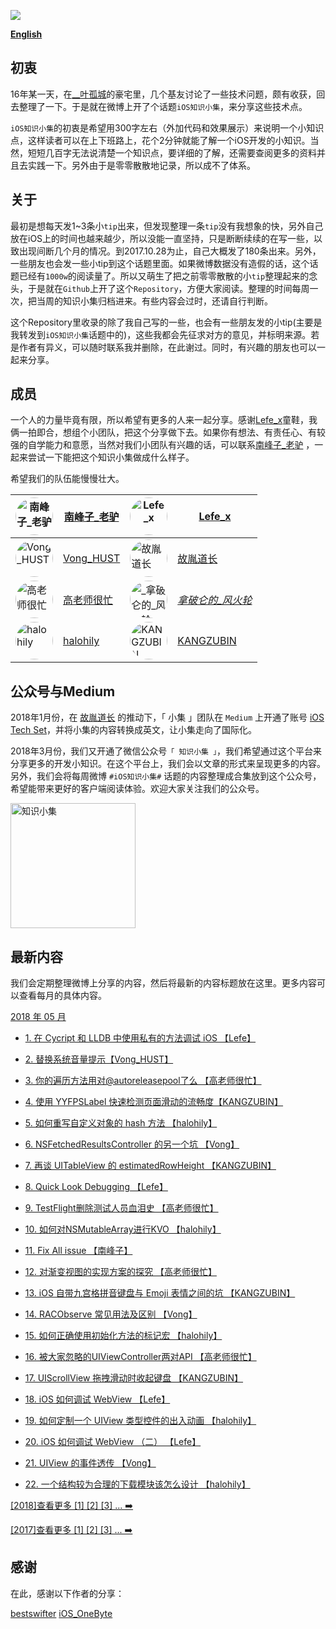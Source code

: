 

![](https://github.com/southpeak/iOS-tech-set/blob/master/images/Banner.png?raw=true)

**[English](https://github.com/southpeak/iOS-tech-set/blob/master/README_EN.md)**

## 初衷

16年某一天，在[__叶孤城](https://weibo.com/u/1438670852)的豪宅里，几个基友讨论了一些技术问题，颇有收获，回去整理了一下。于是就在微博上开了个话题`iOS知识小集`，来分享这些技术点。

`iOS知识小集`的初衷是希望用300字左右（外加代码和效果展示）来说明一个小知识点，这样读者可以在上下班路上，花个2分钟就能了解一个iOS开发的小知识。当然，短短几百字无法说清楚一个知识点，要详细的了解，还需要查阅更多的资料并且去实践一下。另外由于是零零散散地记录，所以成不了体系。

## 关于

最初是想每天发1~3条小`tip`出来，但发现整理一条`tip`没有我想象的快，另外自己放在iOS上的时间也越来越少，所以没能一直坚持，只是断断续续的在写一些，以致出现间断几个月的情况。到2017.10.28为止，自己大概发了180条出来。另外，一些朋友也会发一些小tip到这个话题里面。如果微博数据没有造假的话，这个话题已经有`1000w`的阅读量了。所以又萌生了把之前零零散散的小`tip`整理起来的念头，于是就在`Github`上开了这个`Repository`，方便大家阅读。整理的时间每周一次，把当周的知识小集归档进来。有些内容会过时，还请自行判断。

这个Repository里收录的除了我自己写的一些，也会有一些朋友发的小tip(主要是我转发到`iOS知识小集`话题中的)，这些我都会先征求对方的意见，并标明来源。若是作者有异义，可以随时联系我并删除，在此谢过。同时，有兴趣的朋友也可以一起来分享。

## 成员

一个人的力量毕竟有限，所以希望有更多的人来一起分享。感谢[Lefe_x](https://weibo.com/u/5953150140)童鞋，我俩一拍即合，想组个小团队，把这个分享做下去。如果你有想法、有责任心、有较强的自学能力和意愿，当然对我们小团队有兴趣的话，可以联系[南峰子_老驴](http://weibo.com/touristdiary) ，一起来尝试一下能把这个知识小集做成什么样子。

希望我们的队伍能慢慢壮大。

 <a href="https://weibo.com/touristdiary"><img style="border-radius: 30px" src="https://tva1.sinaimg.cn/crop.1.0.1366.1366.180/c5ff030ejw8f5bbc70i61j212011yq80.jpg" title="南峰子_老驴" width="60"/></a> | [南峰子_老驴](https://weibo.com/touristdiary) | <a href="https://weibo.com/u/5953150140"><img style="border-radius: 30px" src="https://tva4.sinaimg.cn/crop.8.0.1226.1226.180/006uSOiEjw8f9h4ihstq4j30yi0y2gnq.jpg" title="Lefe_x" width="60"/></a> | [Lefe_x](https://weibo.com/u/5953150140) 
------------- | ------------- | ------------- | -------------
<a href="https://weibo.com/VongLo"><img style="border-radius: 30px" src="https://tvax3.sinaimg.cn/crop.0.0.667.667.180/ba81ca29ly8fhu4meonedj20ij0ijgmh.jpg" title="Vong_HUST" width="60"/></a> | [Vong_HUST](https://weibo.com/VongLo) | <a href="https://weibo.com/soapyigu"><img style="border-radius: 30px" src="https://tva4.sinaimg.cn/crop.14.0.721.721.180/6cf34ee4jw8f8rdmtzzgmj20ku0k10t5.jpg" title="故胤道长" width="60"/></a> | [故胤道长](https://weibo.com/soapyigu)
<a href="https://weibo.com/517082456"><img style="border-radius: 30px" src="https://tva4.sinaimg.cn/crop.0.0.1242.1242.180/5fe18d75jw8evft9qcjh5j20yi0yigo5.jpg" title="高老师很忙" width="60"/></a> | [高老师很忙](https://weibo.com/517082456) | <a href="https://weibo.com/u/2293476232"><img style="border-radius: 30px" src="https://tvax1.sinaimg.cn/crop.6.0.737.737.180/88b3ab88ly8fnassmyvedj20ku0khgma.jpg" title="_拿破仑的_风火轮_" width="60"/></a> | [_拿破仑的_风火轮_](https://weibo.com/u/2293476232) 
<a href="http://weibo.com/halohily"><img style="border-radius: 30px" src="http://ww4.sinaimg.cn/mw690/d9ec7ffcjw8f8a753z961j20e80dp0t3.jpg" title="halohily" width="60"/></a> | [halohily](http://weibo.com/halohily) | <a href="https://weibo.com/kangzubin"><img style="border-radius: 30px" src="https://tva3.sinaimg.cn/crop.0.0.440.440.180/621b53aejw8ekybg28hxzj20c80c83z0.jpg" title="KANGZUBIN" width="60"/></a> | [KANGZUBIN](https://weibo.com/kangzubin) 

## 公众号与Medium

2018年1月份，在 [故胤道长](https://weibo.com/soapyigu) 的推动下，「 小集 」团队在 `Medium` 上开通了账号 [iOS Tech Set](https://medium.com/@iostechset)，并将小集的内容转换成英文，让小集走向了国际化。

2018年3月份，我们又开通了微信公众号`「 知识小集 」`，我们希望通过这个平台来分享更多的开发小知识。在这个平台上，我们会以文章的形式来呈现更多的内容。另外，我们会将每周微博 `#iOS知识小集#` 话题的内容整理成合集放到这个公众号，希望能带来更好的客户端阅读体验。欢迎大家关注我们的公众号。

<img src="https://raw.githubusercontent.com/iOS-Tips/iOS-tech-set/master/images/qrcode.jpg" title="知识小集" width="200"/>

## 最新内容
我们会定期整理微博上分享的内容，然后将最新的内容标题放在这里。更多内容可以查看每月的具体内容。

[2018 年 05 月](https://github.com/southpeak/iOS-tech-set/blob/master/2018/05.md)

* [1. 在 Cycript 和 LLDB 中使用私有的方法调试 iOS 【Lefe】](https://github.com/southpeak/iOS-tech-set/blob/master/2018/05.md#%E5%9C%A8-cycript-%E5%92%8C-lldb-%E4%B8%AD%E4%BD%BF%E7%94%A8%E7%A7%81%E6%9C%89%E7%9A%84%E6%96%B9%E6%B3%95%E8%B0%83%E8%AF%95-ios)
* [2. 替换系统音量提示【Vong_HUST】](https://github.com/southpeak/iOS-tech-set/blob/master/2018/05.md#%e6%9b%bf%e6%8d%a2%e7%b3%bb%e7%bb%9f%e9%9f%b3%e9%87%8f%e6%8f%90%e7%a4%ba)
* [3. 你的遍历方法用对@autoreleasepool了么 【高老师很忙】](https://github.com/southpeak/iOS-tech-set/blob/master/2018/05.md#%E4%BD%A0%E7%9A%84%E9%81%8D%E5%8E%86%E6%96%B9%E6%B3%95%E7%94%A8%E5%AF%B9%40autoreleasepool%E4%BA%86%E4%B9%88)
* [4. 使用 YYFPSLabel 快速检测页面滑动的流畅度【KANGZUBIN】](https://github.com/southpeak/iOS-tech-set/blob/master/2018/05.md#%e4%bd%bf%e7%94%a8+YYFPSLabel+%e5%bf%ab%e9%80%9f%e6%a3%80%e6%b5%8b%e9%a1%b5%e9%9d%a2%e6%bb%91%e5%8a%a8%e7%9a%84%e6%b5%81%e7%95%85%e5%ba%a6)






* [5. 如何重写自定义对象的 hash 方法 【halohily】](https://github.com/southpeak/iOS-tech-set/blob/master/2018/05.md#%E5%A6%82%E4%BD%95%E9%87%8D%E5%86%99%E8%87%AA%E5%AE%9A%E4%B9%89%E5%AF%B9%E8%B1%A1%E7%9A%84-hash-%E6%96%B9%E6%B3%95)
* [6. NSFetchedResultsController 的另一个坑 【Vong】](https://github.com/southpeak/iOS-tech-set/blob/master/2018/05.md#nsfetchedresultscontroller-%E7%9A%84%E5%8F%A6%E4%B8%80%E4%B8%AA%E5%9D%91)
* [7. 再谈 UITableView 的 estimatedRowHeight 【KANGZUBIN】](https://github.com/southpeak/iOS-tech-set/blob/master/2018/05.md#%E5%86%8D%E8%B0%88-uitableview-%E7%9A%84-estimatedrowheight)
* [8. Quick Look Debugging 【Lefe】](https://github.com/southpeak/iOS-tech-set/blob/master/2018/05.md#quick-look-debugging)
* [9. TestFlight删除测试人员血泪史 【高老师很忙】](https://github.com/southpeak/iOS-tech-set/blob/master/2018/05.md#testflight%E5%88%A0%E9%99%A4%E6%B5%8B%E8%AF%95%E4%BA%BA%E5%91%98%E8%A1%80%E6%B3%AA%E5%8F%B2)
* [10. 如何对NSMutableArray进行KVO 【halohily】](https://github.com/southpeak/iOS-tech-set/blob/master/2018/05.md#%E5%A6%82%E4%BD%95%E5%AF%B9nsmutablearray%E8%BF%9B%E8%A1%8Ckvo)
* [11. Fix All issue 【南峰子】](https://github.com/southpeak/iOS-tech-set/blob/master/2018/05.md#fix-all-issue)
* [12. 对渐变视图的实现方案的探究 【高老师很忙】](https://github.com/southpeak/iOS-tech-set/blob/master/2018/05.md#%E5%AF%B9%E6%B8%90%E5%8F%98%E8%A7%86%E5%9B%BE%E7%9A%84%E5%AE%9E%E7%8E%B0%E6%96%B9%E6%A1%88%E7%9A%84%E6%8E%A2%E7%A9%B6)
* [13. iOS 自带九宫格拼音键盘与 Emoji 表情之间的坑 【KANGZUBIN】](https://github.com/southpeak/iOS-tech-set/blob/master/2018/05.md#ios-%E8%87%AA%E5%B8%A6%E4%B9%9D%E5%AE%AB%E6%A0%BC%E6%8B%BC%E9%9F%B3%E9%94%AE%E7%9B%98%E4%B8%8E-emoji-%E8%A1%A8%E6%83%85%E4%B9%8B%E9%97%B4%E7%9A%84%E5%9D%91)
* [14. RACObserve 常见用法及区别 【Vong】](https://github.com/southpeak/iOS-tech-set/blob/master/2018/05.md#racobserve-%E5%B8%B8%E8%A7%81%E7%94%A8%E6%B3%95%E5%8F%8A%E5%8C%BA%E5%88%AB)
* [15. 如何正确使用初始化方法的标记宏 【halohily】](https://github.com/southpeak/iOS-tech-set/blob/master/2018/05.md#%E5%A6%82%E4%BD%95%E6%AD%A3%E7%A1%AE%E4%BD%BF%E7%94%A8%E5%88%9D%E5%A7%8B%E5%8C%96%E6%96%B9%E6%B3%95%E7%9A%84%E6%A0%87%E8%AE%B0%E5%AE%8F)
* [16. 被大家忽略的UIViewController两对API 【高老师很忙】](https://github.com/southpeak/iOS-tech-set/blob/master/2018/05.md#%E8%A2%AB%E5%A4%A7%E5%AE%B6%E5%BF%BD%E7%95%A5%E7%9A%84uiviewcontroller%E4%B8%A4%E5%AF%B9api)
* [17. UIScrollView 拖拽滑动时收起键盘 【KANGZUBIN】](https://github.com/southpeak/iOS-tech-set/blob/master/2018/05.md#uiscrollview-%E6%8B%96%E6%8B%BD%E6%BB%91%E5%8A%A8%E6%97%B6%E6%94%B6%E8%B5%B7%E9%94%AE%E7%9B%98)
* [18. iOS 如何调试 WebView 【Lefe】](https://github.com/southpeak/iOS-tech-set/blob/master/2018/05.md#ios-%E5%A6%82%E4%BD%95%E8%B0%83%E8%AF%95-webview)
* [19. 如何定制一个 UIView 类型控件的出入动画 【halohily】](https://github.com/southpeak/iOS-tech-set/blob/master/2018/05.md)
* [20. iOS 如何调试 WebView （二） 【Lefe】](https://github.com/southpeak/iOS-tech-set/blob/master/2018/05.md)
* [21. UIView 的事件透传 【Vong】](https://github.com/southpeak/iOS-tech-set/blob/master/2018/05.md)
* [22. 一个结构较为合理的下载模块该怎么设计 【halohily】](https://github.com/southpeak/iOS-tech-set/blob/master/2018/05.md)

[[2018]查看更多 [1] [2] [3] ... ➡️](https://github.com/southpeak/iOS-tech-set/blob/master/2018/目录.md)

[[2017]查看更多 [1] [2] [3] ... ➡️](https://github.com/southpeak/iOS-tech-set/blob/master/2017/目录.md)

## 感谢

在此，感谢以下作者的分享：

[bestswifter](https://weibo.com/bestswifter)
[iOS_OneByte](https://weibo.com/u/5549095051)

